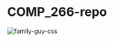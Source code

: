 # COMP_266-repo

![family-guy-css](https://github.com/Jessch10/COMP_266-repo/assets/169975542/8671e61f-8736-4d25-a487-de01bc10a7f5)



